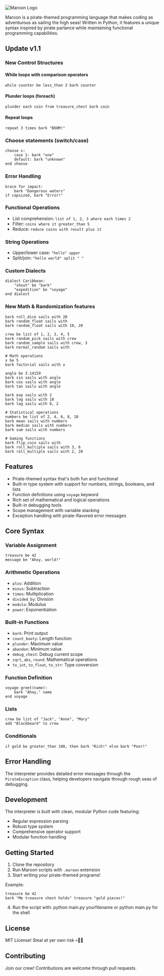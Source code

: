 ![Maroon Logo](https://cloud-r5gvnkecb-hack-club-bot.vercel.app/0maroon_logo-removebg-preview.png)

Maroon is a pirate-themed programming language that makes coding as adventurous as sailing the high seas! Written in Python, it features a unique syntax inspired by pirate parlance while maintaining functional programming capabilities.

## Update v1.1
### New Control Structures

#### While loops with comparison operators

`while counter be less_than 3 bark counter`

#### Plunder loops (foreach)

`plunder each coin from treasure_chest bark coin`

#### Repeat loops

`repeat 3 times bark "BOOM!"`

### Choose statements (switch/case)
```
choose x:
    case 1: bark "one"
    default: bark "unknown"
end choose
```

### Error Handling
```
brace for impact:
    bark "Dangerous waters"
if capsized, bark "Error!"
```

### Functional Operations

- List comprehension: `list of 1, 2, 3 where each times 2`
- Filter: `coins where it greater_than 5`
- Reduce: `reduce coins with result plus it`

### String Operations

- Upper/lower case: `"hello" upper`
- Split/join: `"hello world" split " "`

### Custom Dialects
```
dialect Caribbean:
    "shout" be "bark"
    "expedition" be "voyage"
end dialect
```
### New Math & Randomization features
```
bark roll_dice sails with 20
bark random_float sails with
bark random_float sails with 10, 20

crew be list of 1, 2, 3, 4, 5
bark random_pick sails with crew
bark random_sample sails with crew, 3
bark normal_random sails with

# Math operations 
x be 5
bark factorial sails with x

angle be 3.14159
bark sin sails with angle
bark cos sails with angle
bark tan sails with angle

bark exp sails with 2
bark log sails with 10
bark log sails with 8, 2

# Statistical operations
numbers be list of 2, 4, 6, 8, 10
bark mean sails with numbers
bark median sails with numbers
bark sum sails with numbers

# Gaming functions
bark flip_coin sails with
bark roll_multiple sails with 3, 6
bark roll_multiple sails with 2, 20
```

## Features

- Pirate-themed syntax that's both fun and functional
- Built-in type system with support for numbers, strings, booleans, and lists
- Function definitions using `voyage` keyword
- Rich set of mathematical and logical operations
- Built-in debugging tools
- Scope management with variable stacking
- Exception handling with pirate-flavored error messages

## Core Syntax

### Variable Assignment
```
treasure be 42
message be "Ahoy, world!"
```

### Arithmetic Operations
- `plus`: Addition
- `minus`: Subtraction
- `times`: Multiplication
- `divided_by`: Division
- `modulo`: Modulus
- `power`: Exponentiation

### Built-in Functions
- `bark`: Print output
- `count_booty`: Length function
- `plunder`: Maximum value
- `abandon`: Minimum value
- `debug_chest`: Debug current scope
- `sqrt`, `abs`, `round`: Mathematical operations
- `to_int`, `to_float`, `to_str`: Type conversion

### Function Definition
```
voyage greet(name):
    bark "Ahoy," name
end voyage
```

### Lists
```
crew be list of "Jack", "Anne", "Mary"
add "Blackbeard" to crew
```

### Conditionals
```
if gold be greater_than 100, then bark "Rich!" else bark "Poor!"
```

## Error Handling

The interpreter provides detailed error messages through the `PirateException` class, helping developers navigate through rough seas of debugging.

## Development

The interpreter is built with clean, modular Python code featuring:
- Regular expression parsing
- Robust type system
- Comprehensive operator support
- Modular function handling

## Getting Started

1. Clone the repository
2. Run Maroon scripts with `.maroon` extension
3. Start writing your pirate-themed programs!

Example:
```
treasure be 42
bark "Me treasure chest holds" treasure "gold pieces!"
```
4. Run the script with:
python main.py yourfilename
or python main.py for the shell

## License

MIT License! Steal at yer own risk 💀🏴‍☠️

## Contributing

Join our crew! Contributions are welcome through pull requests.
